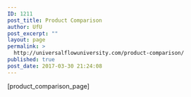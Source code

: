 ```yaml
---
ID: 1211
post_title: Product Comparison
author: UfU
post_excerpt: ""
layout: page
permalink: >
  http://universalflowuniversity.com/product-comparison/
published: true
post_date: 2017-03-30 21:24:08
---
```

[product_comparison_page]